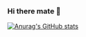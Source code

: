 ### Hi there mate 👋
[![Anurag's GitHub stats](https://github-readme-stats.vercel.app/api?username=usahmad&count_private=true&show_icons=true&include_all_commits=true&hide=stars)](https://github.com/anuraghazra/github-readme-stats)


<!--
davronbekov/usahmad is a ✨ _special_ ✨ repository because its README.md (this file) appears on your GitHub profile.

Here are some ideas to get you started:

- 🔭 I’m currently working on ...
- 🌱 I’m currently learning ...
- 👯 I’m looking to collaborate on ...
- 🤔 I’m looking for help with ...
- 💬 Ask me about ...
- 📫 How to reach me: ...
- 😄 Pronouns: ...
- ⚡️ Fun fact: ...
-->
